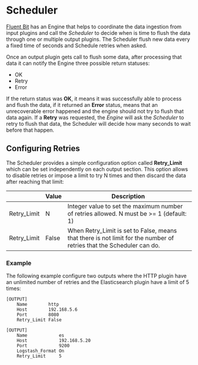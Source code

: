 # Scheduler

[Fluent Bit](https://fluentbit.io) has an Engine that helps to coordinate the data ingestion from input plugins and call the _Scheduler_ to decide when is time to flush the data through one or multiple output plugins. The Scheduler flush new data every a fixed time of seconds and Schedule retries  when asked.

Once an output plugin gets call to flush some data, after processing that data it can notify the Engine three possible return statuses:

- OK
- Retry
- Error

If the return status was __OK__, it means it was successfully able to process and flush the data, if it returned an __Error__ status, means that an unrecoverable error happened and the engine should not try to flush that data again.  If a __Retry__ was requested, the _Engine_ will ask the _Scheduler_ to retry to flush that data, the Scheduler will decide how many seconds to wait before that happen. 

## Configuring Retries

The Scheduler provides a simple configuration option called __Retry_Limit__ which can be set independently on each output section. This option allows to disable retries or impose a limit to try N times and then discard the data after reaching that limit:

|             | Value | Description                                                  |
| ----------- | ----- | ------------------------------------------------------------ |
| Retry_Limit | N     | Integer value to set the maximum number of retries allowed. N must be >= 1 (default: 1) |
| Retry_Limit | False | When Retry_Limit is set to False, means that there is not limit for the number of retries that the Scheduler can do. |



### Example

The following example configure two outputs where the HTTP plugin have an unlimited number of retries and the Elasticsearch plugin have a limit of 5 times:

```
[OUTPUT]
    Name        http
    Host        192.168.5.6
    Port        8080
    Retry_Limit False

[OUTPUT]
    Name            es
    Host            192.168.5.20
    Port            9200
    Logstash_Format On
    Retry_Limit     5
```

